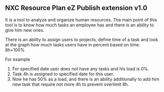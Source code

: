 NXC Resource Plan eZ Publish extension v1.0
-------------------------------------------

It is a tool to analyze and organize human resources.
Tha main point of this tool is to know how much tasks an employee has and there is an ability to give him new ones.

There is an ability to assign users to projects, define time of a task and look at the graph how much tasks users have in percent based on time: 8h=100%

For example
1. For specified date user does not have any tasks and his load is 0%.
2. Task 4h is assigned to specified date for this user.
3. Now he has 50% as a load, and there is an ability additionally to add him new task that require not more 4h to prevent overlimit 8h.
